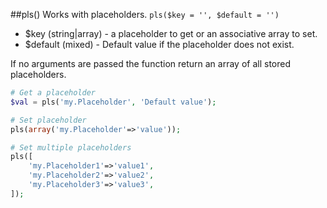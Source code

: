 ##pls()
Works with placeholders.
```pls($key = '', $default = '')```
- $key (string|array) - a placeholder to get or an associative array to set.
- $default (mixed) - Default value if the placeholder does not exist.

If no arguments are passed the function return an array of all stored placeholders.
```php
# Get a placeholder
$val = pls('my.Placeholder', 'Default value');

# Set placeholder
pls(array('my.Placeholder'=>'value'));

# Set multiple placeholders
pls([
    'my.Placeholder1'=>'value1',
    'my.Placeholder2'=>'value2',
    'my.Placeholder3'=>'value3',
]);
```